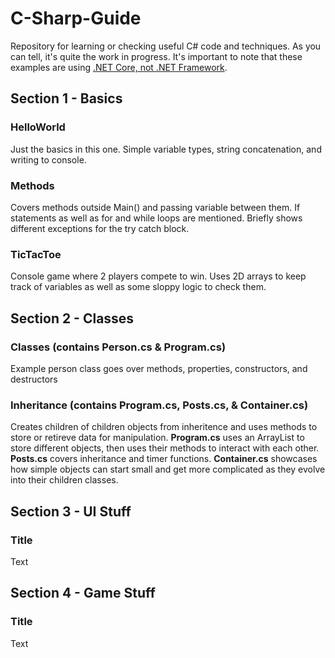 # C-Sharp-Guide
Repository for learning or checking useful C# code and techniques. As you can tell, it's quite the work in progress.
It's important to note that these examples are using [.NET Core, not .NET Framework](https://stackify.com/net-core-vs-net-framework/).

## Section 1 - Basics
### HelloWorld
Just the basics in this one. Simple variable types, string concatenation, and writing to console.

### Methods
Covers methods outside Main() and passing variable between them. If statements as well as for and while loops are mentioned. Briefly shows different exceptions for the try catch block.

### TicTacToe
Console game where 2 players compete to win. Uses 2D arrays to keep track of variables as well as some sloppy logic to check them.

## Section 2 - Classes
### Classes (contains Person.cs & Program.cs)
Example person class goes over methods, properties, constructors, and destructors

### Inheritance (contains Program.cs, Posts.cs, & Container.cs)
Creates children of children objects from inheritence and uses methods to store or retireve data for manipulation. **Program.cs** uses an ArrayList to store different objects, then uses their methods to interact with each other. **Posts.cs** covers inheritance and timer functions. **Container.cs** showcases how simple objects can start small and get more complicated as they evolve into their children classes.

## Section 3 - UI Stuff
### Title
Text

## Section 4 - Game Stuff
### Title
Text
